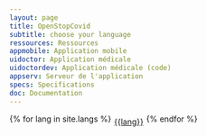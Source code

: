 ```yaml
---
layout: page
title: OpenStopCovid
subtitle: choose your language
ressources: Ressources
appmobile: Application mobile
uidoctor: Application médicale
uidoctordev: Application médicale (code)
appserv: Serveur de l'application
specs: Specifications
doc: Documentation
---
```


<div style="display:flex;">
{% for lang in site.langs %}
<a style="margin:5px;" href="{{lang}}">{{lang}}</a>
{% endfor %}
</div>
